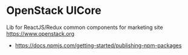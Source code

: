 OpenStack UICore
====================

Lib for ReactJS/Redux common components for marketing site https://www.openstack.org


* https://docs.npmjs.com/getting-started/publishing-npm-packages